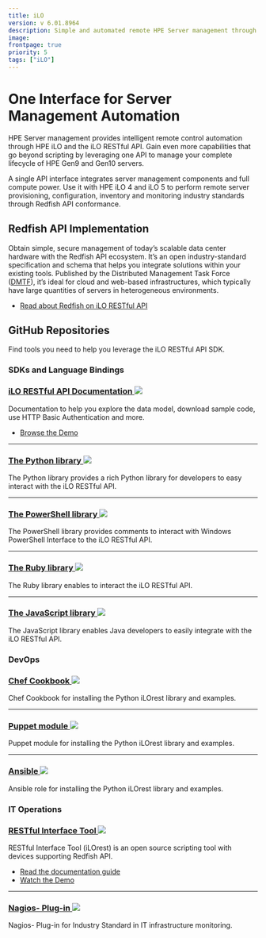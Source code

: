 ```yaml
---
title: iLO
version: v 6.01.8964
description: Simple and automated remote HPE Server management through Redfish.
image: 
frontpage: true
priority: 5
tags: ["iLO"]
---
```

# One Interface for Server Management Automation

HPE Server management provides intelligent remote control automation through HPE iLO and the iLO RESTful API. Gain even more capabilities that go beyond scripting by leveraging one API to manage your complete lifecycle of HPE Gen9 and Gen10 servers.

A single API interface integrates server management components and full compute power. Use it with HPE iLO 4 and iLO 5 to perform remote server provisioning, configuration, inventory and monitoring industry standards through Redfish API conformance.

## Redfish API Implementation

Obtain simple, secure management of today’s scalable data center hardware with the Redfish API ecosystem. It’s an open industry-standard specification and schema that helps you integrate solutions within your existing tools. Published by the Distributed Management Task Force ([DMTF](http://www.dmtf.org/standards/redfish)), it’s ideal for cloud and web-based infrastructures, which typically have large quantities of servers in heterogeneous environments.

- [Read about Redfish on iLO RESTful API](https://h20195.www2.hpe.com/V2/GetDocument.aspx?docname=4AA6-1727ENW)

## GitHub Repositories

Find tools you need to help you leverage the iLO RESTful API SDK.

### SDKs and Language Bindings

### [iLO RESTful API Documentation ![](Github)](https://hewlettpackard.github.io/ilo-rest-api-docs/)

Documentation to help you explore the data model, download sample code, use HTTP Basic Authentication and more.

- [Browse the Demo](https://ilorestfulapiexplorer.ext.hpe.com/)

---

### [The Python library ![](Github)](https://github.com/HewlettPackard/python-ilorest-library)

The Python library provides a rich Python library for developers to easy interact with the iLO RESTful API.

---

### [The PowerShell library ![](Github)](https://github.com/HewlettPackard/PowerShell-ProLiant-SDK)

The PowerShell library provides comments to interact with Windows PowerShell Interface to the iLO RESTful API.

---

### [The Ruby library ![](Github)](https://github.com/HewlettPackard/ilo-sdk-ruby)

The Ruby library enables to interact the iLO RESTful API.

---

### [The JavaScript library ![](Github)](https://github.com/HewlettPackard/javascript-ilorest-library)

The JavaScript library enables Java developers to easily integrate with the iLO RESTful API.

### DevOps

### [Chef Cookbook ![](Github)](https://github.com/HewlettPackard/chef-ilorest-cookbook)

Chef Cookbook for installing the Python iLOrest library and examples.

---

### [Puppet module ![](Github)](https://github.com/HewlettPackard/puppet-ilorest-module)

Puppet module for installing the Python iLOrest library and examples.

---

### [Ansible ![](Github)](https://github.com/HewlettPackard/ansible-ilorest-role)

Ansible role for installing the Python iLOrest library and examples.

### IT Operations

### [RESTful Interface Tool ![](Github)](https://github.com/HewlettPackard/python-redfish-utility)

RESTful Interface Tool (iLOrest) is an open source scripting tool with devices supporting Redfish API.

- [Read the documentation guide](https://hewlettpackard.github.io/python-redfish-utility/)
- [Watch the Demo](https://www.youtube.com/watch?v=xfEN95pNNfY)

---

### [Nagios- Plug-in ![](Github)](https://github.com/HewlettPackard/nagios-hpeilo-restful-extension)

Nagios- Plug-in for Industry Standard in IT infrastructure monitoring.